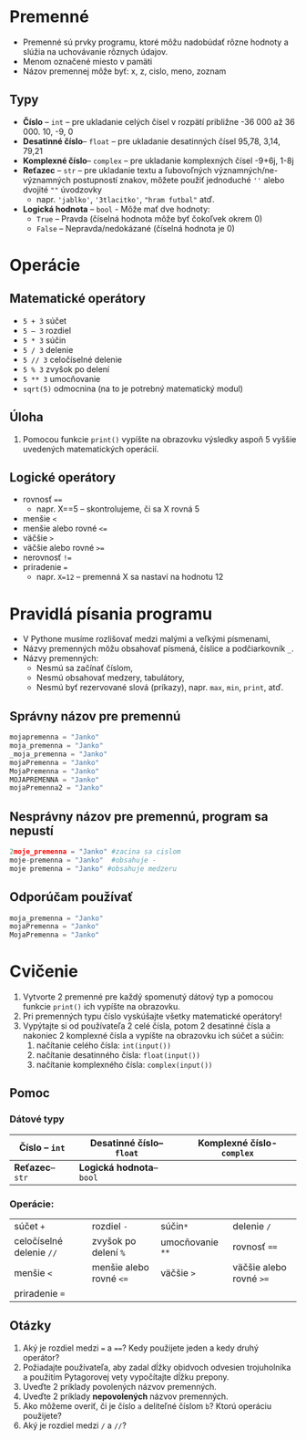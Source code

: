 # Premenné

- Premenné sú prvky programu, ktoré môžu nadobúdať rôzne hodnoty a slúžia na uchovávanie rôznych údajov.
- Menom označené miesto v pamäti
- Názov premennej môže byť: x, z, cislo, meno, zoznam

## Typy 
- **Číslo** – `int` – pre ukladanie celých čísel v rozpätí približne -36 000 až 36 000. 10, -9, 0
- **Desatinné číslo**– `float` – pre ukladanie desatinných čísel 95,78, 3,14, 79,21
- **Komplexné číslo**– `complex` – pre ukladanie komplexných čísel -9+6j, 1-8j
- **Reťazec** – `str` – pre ukladanie textu a ľubovoľných významných/ne-významných postupností znakov, môžete použiť jednoduché `''` alebo dvojité `""` úvodzovky
    - napr. `'jablko'`, `'3tlacitko'`, `"hram futbal"` atď.
- **Logická hodnota** – `bool` - Môže mať dve hodnoty:
    - `True` – Pravda (číselná hodnota môže byť čokoľvek okrem 0)
    - `False` – Nepravda/nedokázané (číselná hodnota je 0)
# Operácie
## Matematické operátory
- `5 + 3` súčet
- `5 – 3` rozdiel
- `5 * 3` súčin
- `5 / 3` delenie
- `5 // 3` celočíselné delenie
- `5 % 3` zvyšok po delení
- `5 ** 3` umocňovanie
- `sqrt(5)` odmocnina (na to je potrebný matematický modul)
## Úloha
1. Pomocou funkcie `print()` vypíšte na obrazovku výsledky aspoň 5 vyššie uvedených matematických operácií.
## Logické operátory
- rovnosť `==`
    - napr. X==5 – skontrolujeme, či sa X rovná 5
- menšie `<`
- menšie alebo rovné `<=`
- väčšie `>`
- väčšie alebo rovné `>=`
- nerovnosť `!=`
- priradenie `=`
    - napr. `X=12` – premenná X sa nastaví na hodnotu 12

# Pravidlá písania programu
- V Pythone musíme rozlišovať medzi malými a veľkými písmenami,
- Názvy premenných môžu obsahovať písmená, číslice a podčiarkovník `_`.
- Názvy premenných:
    - Nesmú sa začínať číslom,
    - Nesmú obsahovať medzery, tabulátory,
    - Nesmú byť rezervované slová (príkazy), napr. `max`, `min`, `print`, atď.

## Správny názov pre premennú
```py
mojapremenna = "Janko"  
moja_premenna = "Janko"  
_moja_premenna = "Janko"  
mojaPremenna = "Janko"   
MojaPremenna = "Janko"  
MOJAPREMENNA = "Janko"  
mojaPremenna2 = "Janko"
```
## Nesprávny názov pre premennú, program sa nepustí
```py
2moje_premenna = "Janko" #zacina sa cislom  
moje-premenna = "Janko"  #obsahuje -
moje premenna = "Janko" #obsahuje medzeru
```

## Odporúčam používať
```py
moja_premenna = "Janko"
mojaPremenna = "Janko"  
MojaPremenna = "Janko"  
```

# Cvičenie 
1. Vytvorte 2 premenné pre každý spomenutý dátový typ a pomocou funkcie `print()` ich vypíšte na obrazovku.
1. Pri premenných typu číslo vyskúšajte všetky matematické operátory!
1. Vypýtajte si od používateľa 2 celé čísla, potom 2 desatinné čísla a nakoniec 2 komplexné čísla a vypíšte na obrazovku ich súčet a súčin:
    1. načítanie celého čísla: `int(input())`
    1. načítanie desatinného čísla: `float(input())`
    1. načítanie komplexného čísla: `complex(input())`

## Pomoc

### Dátové typy

**Číslo** – `int`|**Desatinné číslo**– `float`|**Komplexné číslo**- `complex`
--|--|--
**Reťazec**– `str`|**Logická hodnota**– `bool`

### Operácie: 

| | | | |
|-|-|-|-|
súčet `+`| rozdiel `-` |  súčin`*`| delenie `/` | 
celočíselné delenie `//` | zvyšok po delení `%` | umocňovanie `**`| rovnosť `==`
menšie `<`|menšie alebo rovné `<=` |väčšie `>`| väčšie alebo rovné `>=`
priradenie `=`|

## Otázky
1. Aký je rozdiel medzi `=` a `==`? Kedy použijete jeden a kedy druhý operátor?
2. Požiadajte používateľa, aby zadal dĺžky obidvoch odvesien trojuholníka a použitím Pytagorovej vety vypočítajte dĺžku prepony.
3. Uveďte 2 príklady povolených názvov premenných.
4. Uveďte 2 príklady **nepovolených** názvov premenných.
5. Ako môžeme overiť, či je číslo `a` deliteľné číslom `b`? Ktorú operáciu použijete?
6. Aký je rozdiel medzi `/` a `//`?